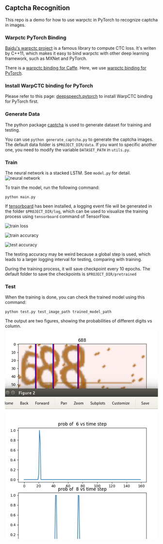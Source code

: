 ## Captcha Recognition
This repo is a demo for how to use warpctc in PyTorch to recognize captcha in images.

### Warpctc PyTorch Binding

[Baidu's warpctc project](https://github.com/baidu-research/warp-ctc) is a famous library to compute CTC loss. It's writen by C++11, which makes it easy to bind warpctc with other deep learning framework, such as MXNet and PyTorch.

There is a [warpctc binding for Caffe](https://github.com/xmfbit/warpctc-caffe). Here, we use [warpctc binding for PyTorch](https://github.com/SeanNaren/warp-ctc).

### Install WarpCTC binding for PyTorch

Please refer to this page: [deepspeech.pytorch](https://github.com/SeanNaren/deepspeech.pytorch) to install WarpCTC binding for PyTorch first.

### Generate Data

The python package [captcha](https://pypi.python.org/pypi/captcha/0.1.1) is used to generate dataset for training and testing.

You can use `python generate_captcha.py` to generate the captcha images. The default data folder is `$PROJECT_DIR/data`. If you want to specific another one, you need to modify the variable `DATASET_PATH` in `utils.py`.

### Train

The neural network is a stacked LSTM. See `model.py` for detail.
![neural network](assets/network.jpg)

To train the model, run the following command:
```
python main.py
```

If [tensorboard](https://github.com/dmlc/tensorboard) has been installed, a logging event file will be generated in the folder `$PROJECT_DIR/log`, which can be used to visualize the training process using `tensorboard` command of TensorFlow.

![train loss](assets/trainloss.jpg)

![train accuracy](assets/trainacc.jpg)

![test accuracy](assets/testacc.jpg)

The testing accuracy may be weird because a global step is used, which leads to a larger logging interval for testing, comparing with training.

During the training process, it will save checkpoint every 10 epochs. The default folder to save the checkpoints is `$PROJECT_DIR/pretrained`

### Test

When the training is done, you can check the trained model using this command:
```
python test.py test_image_path trained_model_path
```

The output are two figures, showing the probabilities of different digits vs column.
![demo](assets/demo-result.png)
